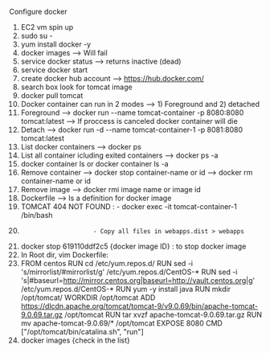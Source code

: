 Configure docker 

1. EC2 vm spin up 
2. sudo su - 
3. yum install docker -y 
4. docker images --> Will fail 
5. service docker status --> returns inactive (dead)
6. service docker start 
7. create docker hub account --> https://hub.docker.com/
8. search box look for tomcat image 
9. docker pull tomcat
10. Docker container can run in 2 modes --> 1) Foreground and 2) detached 
11. Foreground --> docker run --name tomcat-container -p 8080:8080 tomcat:latest --> If proccess is canceled docker container will die 
12. Detach --> docker run -d --name tomcat-container-1 -p 8081:8080 tomcat:latest
13. List docker containers --> docker ps 
14. List all container icluding exited containers --> docker ps -a 
15. docker container ls or docker container ls -a
16. Remove container --> docker stop container-name or id --> docker rm container-name or id
17. Remove image --> docker rmi image name or image id 
18. Dockerfile --> Is a definition for docker image
19. TOMCAT 404 NOT FOUND :  - docker exec -it tomcat-container-1 /bin/bash
20.                         - Copy all files in webapps.dist > webapps
21. docker stop 619110ddf2c5 {docker image ID} : to stop docker image
22. In Root dir, vim Dockerfile:
23. FROM centos
    RUN cd /etc/yum.repos.d/
    RUN sed -i 's/mirrorlist/#mirrorlist/g' /etc/yum.repos.d/CentOS-*
    RUN sed -i 's|#baseurl=http://mirror.centos.org|baseurl=http://vault.centos.org|g' /etc/yum.repos.d/CentOS-*
    RUN yum -y install java
    RUN mkdir /opt/tomcat/
    WORKDIR /opt/tomcat
    ADD https://dlcdn.apache.org/tomcat/tomcat-9/v9.0.69/bin/apache-tomcat-9.0.69.tar.gz /opt/tomcat
    RUN tar xvzf apache-tomcat-9.0.69.tar.gz
    RUN mv apache-tomcat-9.0.69/* /opt/tomcat
    EXPOSE 8080
    CMD ["/opt/tomcat/bin/catalina.sh", "run"]
24. docker images {check in the list}


